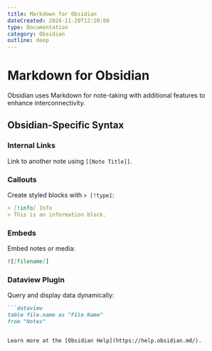 ```yaml
---
title: Markdown for Obsidian
dateCreated: 2024-11-20T12:20:00
type: Documentation
category: Obsidian
outline: deep
---
```


# Markdown for Obsidian

Obsidian uses Markdown for note-taking with additional features to enhance interconnectivity.

## Obsidian-Specific Syntax
### Internal Links
Link to another note using `[[Note Title]]`.

### Callouts
Create styled blocks with `> [!type]`:
```markdown
> [!info] Info
> This is an information block.
```

### Embeds
Embed notes or media:
```markdown
![[filename]]
```

### Dataview Plugin
Query and display data dynamically:
```markdown
```dataview
table file.name as "File Name"
from "Notes"
```
```

Learn more at the [Obsidian Help](https://help.obsidian.md/).
